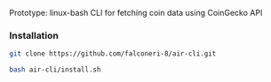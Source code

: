 Prototype: linux-bash CLI for fetching coin data using CoinGecko API 

### Installation

```bash 
git clone https://github.com/falconeri-8/air-cli.git
```
```bash
bash air-cli/install.sh
```
